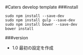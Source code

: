 #Caters develop template
###install

```install
sudo npm install --save-dev
sudo npm install gulp --save-dev
sudo npm install bower --save-dev
bower install
```

###version
- 1.0 最初の設定を作成
